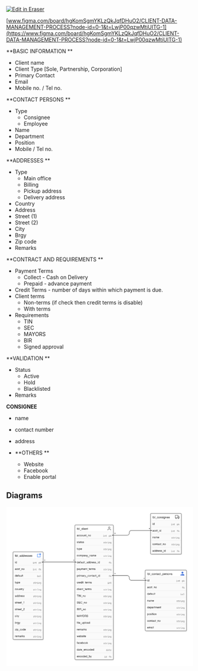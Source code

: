 <p><a target="_blank" href="https://app.eraser.io/workspace/UBo8FJwbJ6GkqIkayFCN" id="edit-in-eraser-github-link"><img alt="Edit in Eraser" src="https://firebasestorage.googleapis.com/v0/b/second-petal-295822.appspot.com/o/images%2Fgithub%2FOpen%20in%20Eraser.svg?alt=media&amp;token=968381c8-a7e7-472a-8ed6-4a6626da5501"></a></p>

 [﻿www.figma.com/board/hgKomSgmYKLzQkJqfDHuO2/CLIENT-DATA-MANAGEMENT-PROCESS?node-id=0-1&t=LwjP00qzwMtiUITG-1](https://www.figma.com/board/hgKomSgmYKLzQkJqfDHuO2/CLIENT-DATA-MANAGEMENT-PROCESS?node-id=0-1&t=LwjP00qzwMtiUITG-1) 



**BASIC INFORMATION **

- Client name
- Client Type [Sole, Partnership, Corporation]
- Primary Contact
- Email
- Mobile no. / Tel no.


**CONTACT PERSONS **

- Type
    - Consignee
    - Employee
- Name
- Department
- Position
- Mobile / Tel no.


**ADDRESSES **

- Type 
    - Main office
    - Billing
    - Pickup address 
    - Delivery address
- Country
- Address
- Street (1)
- Street (2)
- City
- Brgy
- Zip code
- Remarks

**CONTRACT AND REQUIREMENTS **

- Payment Terms
    - Collect - Cash on Delivery
    - Prepaid - advance payment
- Credit Terms - number of days within which payment is due.
- Client terms
    - Non-terms (if check then credit terms is disable)
    - With terms
- Requirements
    - TIN
    - SEC
    - MAYORS
    - BIR
    - Signed approval

**VALIDATION **

- Status
    - Active
    - Hold
    - Blacklisted
- Remarks


**CONSIGNEE**

- name
- contact number
- address


- **OTHERS **
    - Website
    - Facebook
    - Enable portal



<!-- eraser-additional-content -->
## Diagrams
<!-- eraser-additional-files -->
<a href="/CLIENT’S DATA MANAGEMENT-entity-relationship-1.eraserdiagram" data-element-id="rhNZuuNxTKbYKYkQRwHQM"><img src="/.eraser/UBo8FJwbJ6GkqIkayFCN___sKkFHJpiYsXPcATzOBluVMUS1rx2___---diagram----60b303022b96373cc7a71ec0d7597415.png" alt="" data-element-id="rhNZuuNxTKbYKYkQRwHQM" /></a>
<!-- end-eraser-additional-files -->
<!-- end-eraser-additional-content -->
<!--- Eraser file: https://app.eraser.io/workspace/UBo8FJwbJ6GkqIkayFCN --->